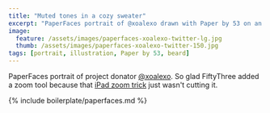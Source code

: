 ```yaml
---
title: "Muted tones in a cozy sweater"
excerpt: "PaperFaces portrait of @xoalexo drawn with Paper by 53 on an iPad."
image: 
  feature: /assets/images/paperfaces-xoalexo-twitter-lg.jpg
  thumb: /assets/images/paperfaces-xoalexo-twitter-150.jpg
tags: [portrait, illustration, Paper by 53, beard]
---
```


PaperFaces portrait of project donator [@xoalexo](http://twitter.com/xoalexo). So glad FiftyThree added a zoom tool because that [iPad zoom trick](http://chris.pirillo.com/unlock-the-ipad-zoom-feature/) just wasn't cutting it.

{% include boilerplate/paperfaces.md %}
